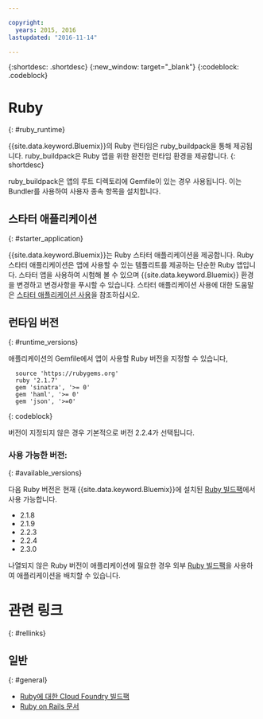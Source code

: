 ```yaml
---

copyright:
  years: 2015, 2016
lastupdated: "2016-11-14"

---
```


{:shortdesc: .shortdesc}
{:new_window: target="_blank"}
{:codeblock: .codeblock}

# Ruby
{: #ruby_runtime}

{{site.data.keyword.Bluemix}}의 Ruby 런타임은 ruby_buildpack을 통해 제공됩니다.
ruby_buildpack은 Ruby 앱을 위한 완전한 런타임 환경을 제공합니다.
{: shortdesc}

ruby_buildpack은 앱의 루트 디렉토리에 Gemfile이 있는 경우 사용됩니다. 이는 Bundler를 사용하여 사용자 종속 항목을 설치합니다. 

## 스타터 애플리케이션
{: #starter_application}

{{site.data.keyword.Bluemix}}는 Ruby 스타터 애플리케이션을 제공합니다. Ruby 스타터 애플리케이션은 앱에 사용할 수 있는 템플리트를 제공하는 단순한 Ruby 앱입니다. 스타터 앱을 사용하여 시험해 볼 수 있으며 {{site.data.keyword.Bluemix}} 환경을 변경하고 변경사항을 푸시할 수
있습니다. 스타터 애플리케이션 사용에 대한 도움말은 [스타터 애플리케이션 사용](/docs/cfapps/starter_app_usage.html)을 참조하십시오. 

## 런타임 버전
{: #runtime_versions}

애플리케이션의 Gemfile에서 앱이 사용할 Ruby 버전을 지정할 수 있습니다, 


```
  source 'https://rubygems.org'
  ruby '2.1.7'
  gem 'sinatra', '>= 0'
  gem 'haml', '>= 0'
  gem 'json', '>=0'
```
{: codeblock}

버전이 지정되지 않은 경우 기본적으로 버전 2.2.4가 선택됩니다.

### 사용 가능한 버전: 
{: #available_versions}

다음 Ruby 버전은 현재
{{site.data.keyword.Bluemix}}에 설치된 [Ruby 빌드팩](https://github.com/cloudfoundry/ruby-buildpack/releases/tag/v1.6.16)에서
사용 가능합니다. 

* 2.1.8
* 2.1.9
* 2.2.3
* 2.2.4
* 2.3.0

나열되지 않은 Ruby 버전이 애플리케이션에 필요한 경우
외부
[Ruby 빌드팩](https://github.com/cloudfoundry/ruby-buildpack)을
사용하여 애플리케이션을 배치할 수 있습니다. 

# 관련 링크
{: #rellinks}
## 일반
{: #general}
* [Ruby에 대한 Cloud Foundry 빌드팩](https://github.com/cloudfoundry/cf-buildpack-ruby)
* [Ruby on Rails 문서](http://api.rubyonrails.org/)
